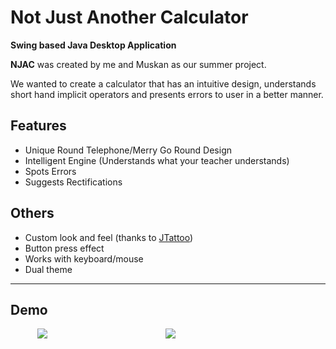# Not Just Another Calculator

**Swing based Java Desktop Application**

**NJAC** was created by me and Muskan as our summer project.

We wanted to create a calculator that has an intuitive design, understands short hand implicit operators and presents errors to user in a better manner.

## Features
 - Unique Round Telephone/Merry Go Round Design
 - Intelligent Engine (Understands what your teacher understands)
 - Spots Errors
 - Suggests Rectifications


## Others 
 - Custom look and feel (thanks to [JTattoo](http://www.jtattoo.net/))
 - Button press effect
 - Works with keyboard/mouse
 - Dual theme
----------
## Demo
&nbsp;&nbsp;&nbsp;&nbsp;&nbsp;&nbsp;&nbsp;&nbsp;&nbsp;&nbsp;&nbsp;<img src="https://i.imgur.com/IOlzfLF.gif"/>&nbsp;&nbsp;&nbsp;&nbsp;&nbsp;&nbsp;&nbsp;&nbsp;&nbsp;&nbsp;&nbsp;&nbsp;&nbsp;&nbsp;&nbsp;&nbsp;&nbsp;&nbsp;&nbsp;&nbsp;&nbsp;&nbsp;&nbsp;&nbsp;&nbsp;&nbsp;&nbsp;&nbsp;&nbsp;&nbsp;&nbsp;&nbsp;&nbsp;&nbsp;&nbsp;&nbsp;&nbsp;&nbsp;&nbsp;&nbsp;&nbsp;&nbsp;&nbsp;&nbsp;&nbsp;&nbsp;&nbsp;&nbsp;<img src="https://i.imgur.com/TmlNWHy.gif"/>

